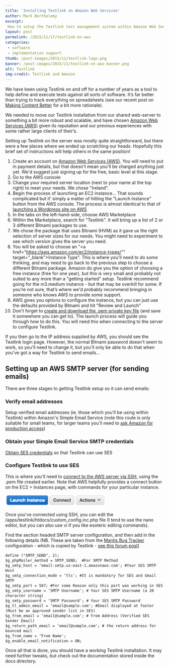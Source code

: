 ```yaml
---
title: 'Installing Testlink on Amazon Web Services'
author: Mark Berthelemy
excerpt: 
 How to setup the Testlink test management system within Amazon Web Services
layout: post
permalink: /2015/11/17/testlink-on-aws
categories:
 - software
 - implementation support
thumb: /post-images/2015/11/testlink-logo.png
banner: /post-images/2015/11/testlink-on-aws-banner.png
alt: Testlink
img-credit: Testlink and Amazon
---
```

We have been using Testlink on and off for a number of years as a tool to help define and execute tests against all sorts of software. It&rsquo;s far better than trying to track everything on spreadsheets (see our recent post on <a href="/2015-11-10-making-content-better">Making Content Better<a> for a bit more rationale).

We needed to move our Testlink installation from our shared web-server to something a bit more robust and scalable, and have chosen <a href="https://aws.amazon.com">Amazon Web Services (AWS)</a> given its reputation and our previous experiences with some rather large clients of their&rsquo;s.

Setting up Testlink on the server was mostly quite straightforward, but there were a few places where we ended up scratching our heads. Hopefully this brief set of instructions will help others in the same position!

1. Create an account on <a href="https://aws.amazon.com">Amazon Web Services (AWS)</a>. You will need to put in payment details, but that doesn't mean you'll be charged anything just yet. We'd suggest just signing up for the free, basic level at this stage.
2. Go to the AWS console
2. Change your required server location (next to your name at the top right) to meet your needs. We chose "Ireland".
2. Begin the process of launching an EC2 instance... That sounds complicated but it&rsquo; simply a matter of hitting the "Launch Instance" button from the AWS console. The process is almost identical to that of <a href="https://aws.amazon.com/getting-started/launch-a-wordpress-website/" target="_blank">launching a Wordpress site on AWS</a>
3. In the tabs on the left-hand-side, choose AWS Marketplace
4. Within the Marketplace, search for "Testlink". It will bring up a list of 2 or 3 different Bitnami packages to use.
5. We chose the package that uses Bitnami (HVM) as it gave us the right selection of server sizes for our needs. You might need to experiment to see which version gives the server you need.
6. You will be asked to choose an "<a href="https://aws.amazon.com/ec2/instance-types/"" target="_blank">Instance Type</a>". This is where you'll need to do some thinking, and may need to go back to the previous step to choose a different Bitnami package. Amazon do give you the option of choosing a free instance (free for one year), but this is very small and probably not suited to any more than a "getting started" setup. Testlink recommend going for the m3.medium instance - but that may be overkill for some. If you&rsquo;re not sure, that&rsquo;s where we'd probably recommend bringing in someone who knows AWS to provide some support.
7. AWS gives you options to configure the instance, but you can just use the defaults provided by Bitnami and hit "Review and Launch"
8. Don't forget to <a href="http://docs.aws.amazon.com/AWSEC2/latest/UserGuide/ec2-key-pairs.html#having-ec2-create-your-key-pair" target="_blank">create and download the .pem private key file</a> (and save it somewhere you can get to). The launch process will guide you through how to do this. You will need this when connecting to the server to configure Testlink.

If you then go to the IP address supplied by AWS, you should see the Testlink login page. However, the normal Bitnami password doesn't seem to work, so you'll need to change it, but you'll only be able to do that when you've got a way for Testlink to send emails...

## Setting up an AWS SMTP server (for sending emails)

There are three stages to getting Testlink setup so it can send emails:

### Verify email addresses

Setup verified email addresses (ie. those which you&rsquo;ll be using within Testlink) within Amazon's Simple Email Service (note this route is only suitable for small teams, for larger teams you'll need to <a href="http://docs.aws.amazon.com/ses/latest/DeveloperGuide/request-production-access.html" target="_blank">ask Amazon for production access</a>)

### Obtain your Simple Email Service SMTP credentials

<a href="https://docs.aws.amazon.com/ses/latest/DeveloperGuide/smtp-credentials.html" target="_blank">Obtain SES credentials</a> so that Testlink can use SES

### Configure Testlink to use SES

This is where you'll need to <a href="https://docs.aws.amazon.com/AWSEC2/latest/UserGuide/AccessingInstancesLinux.html" target="_blank">connect to the AWS server via SSH</a>, using the .pem file created earlier. Note that AWS helpfully provides a connect button on the EC2 > Instances page, with commands for your particular instance.

<img class="aligncenter" src="/post-images/2015/11/connect-to-instance.png" alt="AWS Connect button" />

Once you've connected using SSH, you can edit the /apps/testlink/htdocs/custom_config.inc.php file (I tend to use the nano editor, but you can also use vi if you like esoteric editing commands).

Find the section headed SMTP server configuration, and then add in the following details (NB. These are taken from the <a href="https://www.mantisbt.org/" target="_blank">Mantis Bug Tracker</a> configuration - which is copied by Testlink - <a href="https://www.sankaranand.com/blog/2012/09/configuring-amazon-ses-with-mantis-bug-tracker-for-email-notifications/" target="_blank">see this forum post</a>)

    define ("SMTP_SEND", 2);
    $g_phpMailer_method = SMTP_SEND;  #For SMTP Method
    $g_smtp_host = ‘email-smtp.us-east-1.amazonaws.com'; #Your SES SMTP Host
    $g_smtp_connection_mode = ‘tls'; #It is mandatory for SES and Gmail SMTP
    $g_smtp_port = 587; #For some Reason only this port was working in SES
    $g_smtp_username = ‘SMTP Username'; # Your SES SMTP Username (a 20 character string)
    $g_smtp_password = ‘SMTP Password'; # Your SES SMTP Password
    $g_tl_admin_email = ‘email@sample.com'; #Email displayed at footer (Must be an approved sender list in SES)
    $g_from_email = ‘email@sample.com'; # From Address (Verified SES Sender Email)
    $g_return_path_email = ‘email@sample.com'; # the return address for bounced mail
    $g_from_name = ‘From Name';
    $g_enable_email_notification = ON;

Once all that is done, you should have a working Testlink installation. It may need further tweaks, but check out the documentation stored inside the docs directory.

 




